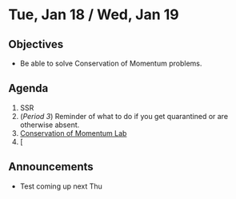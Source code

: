 Tue, Jan 18 / Wed, Jan 19
=================== 
  
Objectives  
------------  
- Be able to solve Conservation of Momentum problems.

Agenda    
---------    

1. SSR
2. (*Period 3*) Reminder of what to do if you get quarantined or are otherwise absent.
3. [Conservation of Momentum Lab]()
4. [

Announcements 
 -------------  
- Test coming up next Thu



[ptop]: https://avoncsc-my.sharepoint.com/:x:/g/personal/zjrohrbach_avon-schools_org/ERhuKfM6FuZAu7ceF1RrcTMBOxKzjRD5kdb5vncOwACRwg?e=W4jjF8
[pasmt]: https://avon.schoology.com/course/5138386979/materials/gp/5526865983
[pvid]: https://avon.schoology.com/course/5138386979/materials/gp/5526830072
<!--stackedit_data:
eyJoaXN0b3J5IjpbNjgzMzQyNTgsMTEwNjg5MTk0NCwtMTI1OD
c5ODk4MCwxNTkwMDM5MTg4LC0xODA2MjEwNzU2LC0xNDc4NDg4
Njc0LC0xNTA2NzU0MDkzLDEzNDcwNzUyMzYsLTIwMzAzOTA4MT
YsLTE5NTY1MDc1MDcsMTkzNjUwNzMxNSwyMDkyMTg1ODkxLDY5
NTM3MzAyMiwxOTg0ODYxOTQ2LDE3NDY0Nzg0OTQsOTA4ODE0Mj
EsLTU4MTgwOTE2NSwyMDc4MDE3MjU0LC0xMTQ5OTA0MzA4LC05
NTk3MTYzNjRdfQ==
-->